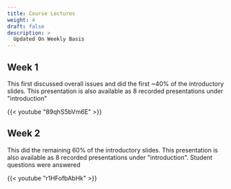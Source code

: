 ```yaml
---
title: Course Lectures
weight: 4
draft: false
description: >
  Updated On Weekly Basis
---
```


## Week 1
This first discussed overall issues and did the first ~40% of the introductory slides. This presentation is also available as 8 recorded presentations under "introduction"

{{< youtube "89qhS5bVm6E" >}}


## Week 2

This did the remaining 60% of the introductory slides. This presentation is also available as 8 recorded presentations under "introduction". Student questions were answered

{{< youtube "r1HFofbAbHk" >}}
